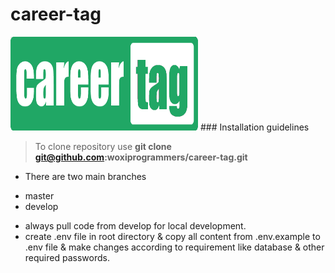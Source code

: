 # career-tag

<img src="public/assets/logos/careerscore_logo_lang.png" alt="Image of CareerTag" height="150" width="300"/>
### Installation guidelines

> To clone repository use **git clone git@github.com:woxiprogrammers/career-tag.git**
 - There are two main branches
 * master
 * develop
 - always pull code from develop for local development.
 - create .env file in root directory & copy all content from .env.example to .env file & make changes according to requirement like database & other required passwords.

